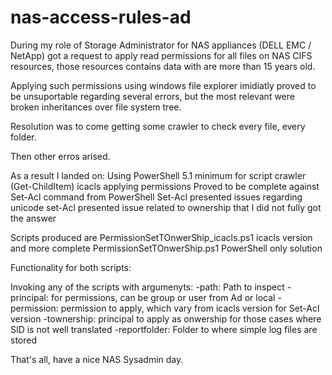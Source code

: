# nas-access-rules-ad
During my role of Storage Administrator for NAS appliances (DELL EMC / NetApp) got a request to apply read permissions for all files on NAS CIFS resources, those resources contains data with are more than 15 years old.

Applying such permissions using windows file explorer imidiatly proved to be unsuportable regarding several errors, but the most relevant were broken inheritances over file system tree.

Resolution was to come getting some crawler to check every file, every folder.

Then other erros arised.

As a result I landed on:
	Using PowerShell 5.1 minimum
		for script crawler (Get-ChildItem)
	icacls applying permissions
		Proved to be complete against Set-Acl command from PowerShell 
			Set-Acl presented issues regarding unicode
			set-Acl presented issue related to ownership  that I did not fully got the answer

Scripts produced are
	PermissionSetTOnwerShip_icacls.ps1
		icacls version and more complete
	PermissionSetTOnwerShip.ps1
    		PowerShell only solution
    
Functionality for both scripts:

  Invoking any of the scripts with argumenyts:
    -path: Path to inspect
    -principal: for permissions, can be group or user from Ad or local
    -permission: permission to apply, which vary from icacls version for Set-Acl version
	  -townership: principal to apply as onwership for those cases where SID is not well translated
    -reportfolder: Folder to where simple log files are stored
    
That's all, have a nice NAS Sysadmin day.
